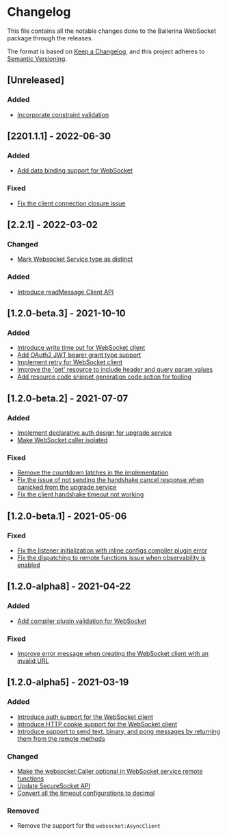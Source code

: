 # Changelog
This file contains all the notable changes done to the Ballerina WebSocket package through the releases.

The format is based on [Keep a Changelog](https://keepachangelog.com/en/1.0.0/), and this project adheres to [Semantic Versioning](https://semver.org/spec/v2.0.0.html).

## [Unreleased]

### Added
- [Incorporate constraint validation](https://github.com/ballerina-platform/ballerina-standard-library/issues/3058)

## [2201.1.1] - 2022-06-30

### Added
- [Add data binding support for WebSocket](https://github.com/ballerina-platform/ballerina-standard-library/issues/2761)

### Fixed
- [Fix the client connection closure issue](https://github.com/ballerina-platform/ballerina-standard-library/issues/2836)

## [2.2.1] - 2022-03-02

### Changed
- [Mark Websocket Service type as distinct](https://github.com/ballerina-platform/ballerina-standard-library/issues/2398)

### Added
- [Introduce readMessage Client API](https://github.com/ballerina-platform/ballerina-standard-library/issues/1180)

## [1.2.0-beta.3] - 2021-10-10

### Added
- [Introduce write time out for WebSocket client](https://github.com/ballerina-platform/ballerina-standard-library/issues/1609)
- [Add OAuth2 JWT bearer grant type support](https://github.com/ballerina-platform/ballerina-standard-library/issues/1788)
- [Implement retry for WebSocket client](https://github.com/ballerina-platform/ballerina-standard-library/issues/1715)
- [Improve the 'get' resource to include header and query param values](https://github.com/ballerina-platform/ballerina-standard-library/issues/1737)
- [Add resource code snippet generation code action for tooling](https://github.com/ballerina-platform/ballerina-standard-library/issues/1896)

## [1.2.0-beta.2] - 2021-07-07

### Added
- [Implement declarative auth design for upgrade service](https://github.com/ballerina-platform/ballerina-standard-library/issues/1405)
- [Make WebSocket caller isolated](https://github.com/ballerina-platform/ballerina-standard-library/issues/1589)

### Fixed
- [Remove the countdown latches in the implementation](https://github.com/ballerina-platform/ballerina-standard-library/issues/1385)
- [Fix the issue of not sending the handshake cancel response when panicked from the upgrade service](https://github.com/ballerina-platform/ballerina-standard-library/issues/1439)
- [Fix the client handshake timeout not working](https://github.com/ballerina-platform/ballerina-standard-library/issues/1478)

## [1.2.0-beta.1] - 2021-05-06

### Fixed
- [Fix the listener initialization with inline configs compiler plugin error](https://github.com/ballerina-platform/ballerina-standard-library/issues/1304)
- [Fix the dispatching to remote functions issue when observability is enabled](https://github.com/ballerina-platform/ballerina-standard-library/issues/1313)

## [1.2.0-alpha8] - 2021-04-22

### Added
- [Add compiler plugin validation for WebSocket](https://github.com/ballerina-platform/ballerina-standard-library/issues/778)

### Fixed
- [Improve error message when creating the WebSocket client with an invalid URL](https://github.com/ballerina-platform/ballerina-standard-library/issues/1142)

## [1.2.0-alpha5] - 2021-03-19

### Added
- [Introduce auth support for the WebSocket client](https://github.com/ballerina-platform/ballerina-standard-library/issues/820)
- [Introduce HTTP cookie support for the WebSocket client](https://github.com/ballerina-platform/ballerina-standard-library/issues/978)
- [Introduce support to send text, binary, and pong messages by returning them from the remote methods](https://github.com/ballerina-platform/ballerina-standard-library/issues/1033)

### Changed
- [Make the websocket:Caller optional in WebSocket service remote functions](https://github.com/ballerina-platform/ballerina-standard-library/issues/1033)
- [Update SecureSocket API](https://github.com/ballerina-platform/ballerina-standard-library/issues/1068)
- [Convert all the timeout configurations to decimal](https://github.com/ballerina-platform/ballerina-standard-library/issues/1024)

### Removed
- Remove the support for the `websocket:AsyncClient`
